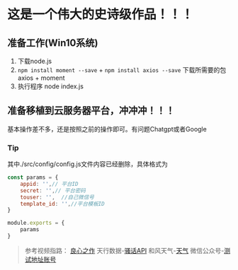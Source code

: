 # 这是一个伟大的史诗级作品！！！

## 准备工作(Win10系统)

1. 下载node.js
2. `npm install moment --save` + `npm install axios --save` 下载所需要的包axios + moment
3. 执行程序 node index.js 


## 准备移植到云服务器平台，冲冲冲！！！
基本操作差不多，还是按照之前的操作即可。有问题Chatgpt或者Google


### Tip
其中./src/config/config.js文件内容已经删除，具体格式为
```Javascript
const params = {
    appid: '',// 平台ID
    secret: '',// 平台密码
    touser: '',  //自己微信号
    template_id: '',//平台模板ID
}

module.exports = {
    params
}
```

> 参考视频指路： [良心之作](https://www.bilibili.com/video/BV19P4y1Z7ix/)
> 天行数据-[骚话API](https://www.tianapi.com/list/)
> 和风天气-[天气](https://dev.qweather.com/docs/api/weather/weather-now/)
> 微信公众号-[测试地址账号](https://mp.weixin.qq.com/debug/cgi-bin/sandbox?t=sandbox/login)

